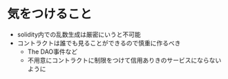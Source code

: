 # 気をつけること
* solidity内での乱数生成は厳密にいうと不可能
* コントラクトは誰でも見ることができるので慎重に作るべき
    * The DAO事件など
    * 不用意にコントラクトに制限をつけて信用ありきのサービスにならないように